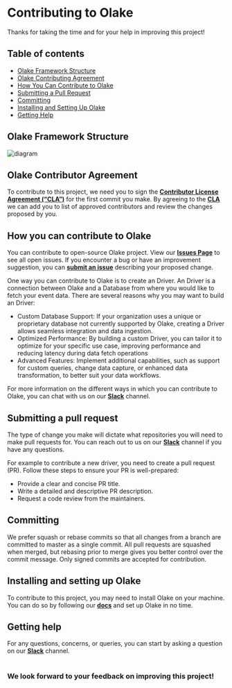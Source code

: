 # Contributing to Olake

Thanks for taking the time and for your help in improving this project!

## Table of contents
- [Olake Framework Structure](#olake-framework-structure)
- [Olake Contributing Agreement](#olake-contributor-agreement)
- [How You Can Contribute to Olake](#how-you-can-contribute-to-olake)
- [Submitting a Pull Request](#submitting-a-pull-request)
- [Committing](#committing)
- [Installing and Setting Up Olake](#installing-and-setting-up-olake)
- [Getting Help](#getting-help)

## Olake Framework Structure
![diagram](/.github/assets/Olake.jpg)

## Olake Contributor Agreement

To contribute to this project, we need you to sign the [**Contributor License Agreement (“CLA”)**][CLA] for the first commit you make. By agreeing to the [**CLA**][CLA]
we can add you to list of approved contributors and review the changes proposed by you.

## How you can contribute to Olake

You can contribute to open-source Olake project. View our [**Issues Page**](https://github.com/datazip-inc/olake/issues) to see all open issues. If you encounter a bug or have an improvement suggestion, you can [**submit an issue**](https://github.com/datazip-inc/olake/issues/new) describing your proposed change.

One way you can contribute to Olake is to create an Driver. An Driver is a connection between Olake and a Database from where you would like to fetch your event data. There are several reasons why you may want to build an Driver:

- Custom Database Support: If your organization uses a unique or proprietary database not currently supported by Olake, creating a Driver allows seamless integration and data ingestion.
- Optimized Performance: By building a custom Driver, you can tailor it to optimize for your specific use case, improving performance and reducing latency during data fetch operations
- Advanced Features: Implement additional capabilities, such as support for custom queries, change data capture, or enhanced data transformation, to better suit your data workflows.

For more information on the different ways in which you can contribute to Olake, you can chat with us on our [**Slack**](https://join.slack.com/t/getolake/shared_invite/zt-2usyz3i6r-8I8c9MtfcQUINQbR7vNtCQ) channel.


## Submitting a pull request

The type of change you make will dictate what repositories you will need to make pull requests for. You can reach out to us on our [**Slack**](https://join.slack.com/t/getolake/shared_invite/zt-2usyz3i6r-8I8c9MtfcQUINQbR7vNtCQ/) channel if you have any questions.

For example to contribute a new driver, you need to create a pull request (PR). Follow these steps to ensure your PR is well-prepared:
- Provide a clear and concise PR title.
- Write a detailed and descriptive PR description.
- Request a code review from the maintainers.

## Committing

We prefer squash or rebase commits so that all changes from a branch are committed to master as a single commit. All pull requests are squashed when merged, but rebasing prior to merge gives you better control over the commit message. Only signed commits are accepted for contribution.

## Installing and setting up Olake

To contribute to this project, you may need to install Olake on your machine. You can do so by following our [**docs**](https://olake.io/docs) and set up Olake in no time.

## Getting help

For any questions, concerns, or queries, you can start by asking a question on our [**Slack**](https://join.slack.com/t/getolake/shared_invite/zt-2usyz3i6r-8I8c9MtfcQUINQbR7vNtCQ) channel.
<br><br>

### We look forward to your feedback on improving this project!


<!----variables---->

[CLA]: https://docs.google.com/forms/d/e/1FAIpQLSdze2q6gn81fmbIp2bW5cIpAXcpv7Y5OQjQyXflNvoYWiO4OQ/viewform
